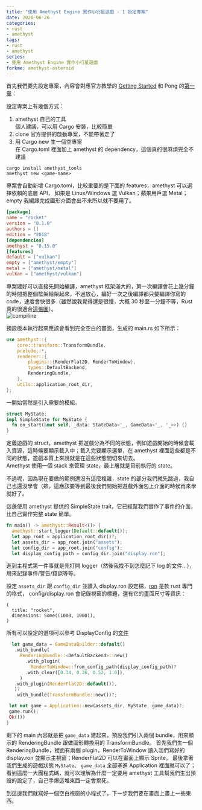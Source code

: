 ```yaml
---
title: "使用 Amethyst Engine 實作小行星遊戲 - 1 設定專案"
date: 2020-06-26
categories:
- rust
- amethyst
tags:
- rust
- amethyst
series:
- 使用 Amethyst Engine 實作小行星遊戲
forkme: amethyst-asteroid
---
```


首先我們要先設定專案，內容會對應官方教學的 [Getting Started](https://book.amethyst.rs/stable/getting-started.html) 和 Pong 的[第一章](https://book.amethyst.rs/stable/pong-tutorial/pong-tutorial-01.html)：  
<!--more-->

設定專案上有幾個方式：

1. amethyst 自己的工具  
個人建議，可以用 Cargo 安裝，比較簡單
2. clone 官方提供的啟動專案，不能帶著走了  
3. 用 Cargo new 生一個空專案  
在 Cargo.toml 裡面加上 amethyst 的 dependency，這個真的很麻煩完全不建議
```shell
cargo install amethyst_tools
amethyst new <game-name>
```

專案會自動新增 Cargo.toml，比較重要的是下面的 features，amethyst 可以選擇依賴的底層 API，
如果是 Linux/Windows 選 Vulkan；蘋果用戶選 Metal；empty 我編譯完成圖形介面會出不來所以就不要用了。  

```toml
[package]
name = "rocket"
version = "0.1.0"
authors = []
edition = "2018"
[dependencies]
amethyst = "0.15.0"
[features]
default = ["vulkan"]
empty = ["amethyst/empty"]
metal = ["amethyst/metal"]
vulkan = ["amethyst/vulkan"]
```

專案建好可以直接先開始編譯，amethyst 框架滿大的，第一次編譯會花上幾分鐘的時間把整個框架給架起來，不過放心，編好一次之後編譯都只要編譯你寫的 code，速度會快很多（雖然說我覺得還是很慢，大概 30 秒至一分鐘不等，Rust 真的很適合[這張圖](https://xkcd.com/303/)）。  
![compiline](https://imgs.xkcd.com/comics/compiling.png)  

預設版本執行起來應該會看到完全空白的畫面，生成的 main.rs 如下所示：  
```rust
use amethyst::{
    core::transform::TransformBundle,
    prelude::*,
    renderer::{
        plugins::{RenderFlat2D, RenderToWindow},
        types::DefaultBackend,
        RenderingBundle,
    },
    utils::application_root_dir,
};
```

一開始當然是引入需要的模組。  
```rust
struct MyState;
impl SimpleState for MyState {
  fn on_start(&mut self, _data: StateData<'_, GameData<'_, '_>>) {}
}
```
定義遊戲的 struct，amethyst 把遊戲分為不同的狀態，例如遊戲開始的時候會載入資源，這時候要顯示載入中；載入完要顯示選單，在 amethyst 裡面這些都是不同的狀態，遊戲本質上來說就是在這些狀態間切來切去。  
Amethyst 使用一個 stack 來管理 state，最上層就是目前執行的 state。  

不過呢，因為現在要做的範例還沒有這麼複雜，state 的部分我們就先跳過，我自己也還沒學會（欸，這應該要等到最後我們開始把遊戲外面包上介面的時候再來學就好了。  

這邊使用 amethyst 提供的 SimpleState trait，它已經幫我們實作了事件的介面，比自己實作完整 state 簡單。  
```rust
fn main() -> amethyst::Result<()> {
  amethyst::start_logger(Default::default());
  let app_root = application_root_dir()?;
  let assets_dir = app_root.join("assets");
  let config_dir = app_root.join("config");
  let display_config_path = config_dir.join("display.ron");
```
進到主程式第一件事就是先打開 logger（然後我找不到怎麼記下 log 的文件…），用來記錄事件/警告/錯誤等等。  

設定 `assets_dir` 跟 `config_dir` 並讀入 display.ron 設定檔，[ron](https://github.com/ron-rs/ron) 是款 rust 專門的格式， config/display.ron 會記錄視窗的標題，還有它的畫面尺寸等資訊：  
```ron
(
  title: "rocket",
  dimensions: Some((1000, 1000)),
)
```
 所有可以設定的選項可以參考 DisplayConfig 的[文件](https://docs-src.amethyst.rs/stable/amethyst_window/struct.DisplayConfig.html)  
 ```rust
   let game_data = GameDataBuilder::default()
    .with_bundle(
      RenderingBundle::<DefaultBackend>::new()
        .with_plugin(
          RenderToWindow::from_config_path(display_config_path)?
        .with_clear([0.34, 0.36, 0.52, 1.0]),
      )
    .with_plugin(RenderFlat2D::default()),
    )?
    .with_bundle(TransformBundle::new())?;

  let mut game = Application::new(assets_dir, MyState, game_data)?;
  game.run();
  Ok(())
}
```

剩下的 main 內容就是把 `game_data` 建起來，預設我們引入兩個 bundle，用來顯示的 RenderingBundle 跟做圖形轉換用的 TransformBundle。
首先我們生一個 RenderingBundle，裡面有兩個 plugin，RenderToWindow 讀入我們寫好的 display.ron 並顯示主視窗；RenderFlat2D 可以在畫面上顯示 Sprite。
最後拿著我們生成的遊戲狀態 `MyState`、 `game_data` 全部塞進 Application 裡面就可以了；看到這麼一大團程式碼，就可以理解為什麼一定要用 amethyst 工具幫我們生出預設的設定了，自己手爆這堆東西一定會累死。

到這邊我們就寫好一個空白視窗的小程式了，下一步我們要在畫面上畫上一些東西。
